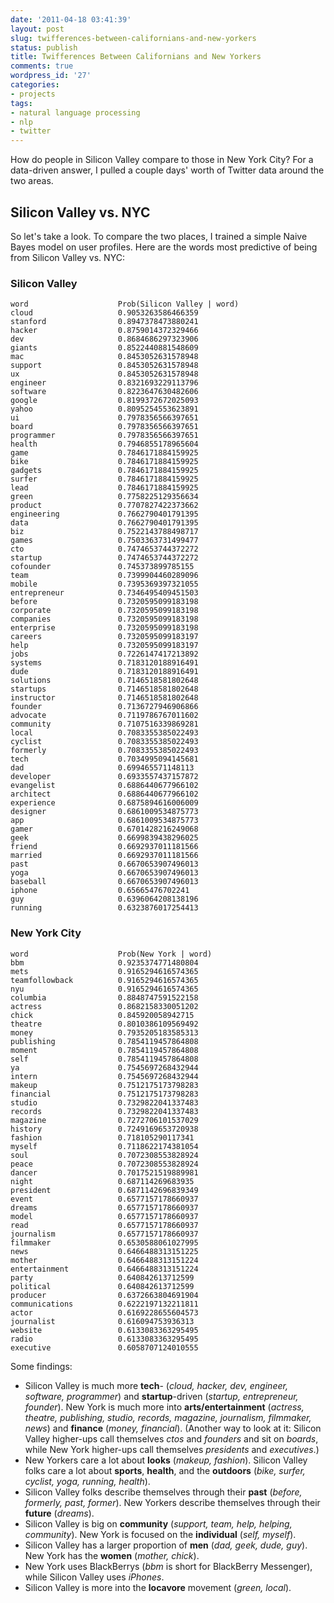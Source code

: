 ```yaml
---
date: '2011-04-18 03:41:39'
layout: post
slug: twifferences-between-californians-and-new-yorkers
status: publish
title: Twifferences Between Californians and New Yorkers
comments: true
wordpress_id: '27'
categories:
- projects
tags:
- natural language processing
- nlp
- twitter
---
```


How do people in Silicon Valley compare to those in New York City? For a data-driven answer, I pulled a couple days' worth of Twitter data around the two areas.

## Silicon Valley vs. NYC

So let's take a look. To compare the two places, I trained a simple Naive Bayes model on user profiles. Here are the words most predictive of being from Silicon Valley vs. NYC:

### Silicon Valley

	word                    Prob(Silicon Valley | word)
	cloud                   0.9053263586466359
	stanford                0.8947378473880241
	hacker                  0.8759014372329466
	dev                     0.8684686297323906
	giants                  0.8522440881548609
	mac                     0.8453052631578948
	support                 0.8453052631578948
	ux                      0.8453052631578948
	engineer                0.8321693229113796
	software                0.8223647630482606
	google                  0.8199372672025093
	yahoo                   0.8095254553623891
	ui                      0.7978356566397651
	board                   0.7978356566397651
	programmer              0.7978356566397651
	health                  0.7946855178965604
	game                    0.7846171884159925
	bike                    0.7846171884159925
	gadgets                 0.7846171884159925
	surfer                  0.7846171884159925
	lead                    0.7846171884159925
	green                   0.7758225129356634
	product                 0.7707827422373662
	engineering             0.7662790401791395
	data                    0.7662790401791395
	biz                     0.7522143788498717
	games                   0.7503363731499477
	cto                     0.7474653744372272
	startup                 0.7474653744372272
	cofounder               0.745373899785155 
	team                    0.7399904460289096
	mobile                  0.7395369397321055
	entrepreneur            0.7346495409451503
	before                  0.7320595099183198
	corporate               0.7320595099183198
	companies               0.7320595099183198
	enterprise              0.7320595099183198
	careers                 0.7320595099183197
	help                    0.7320595099183197
	jobs                    0.7226147417213892
	systems                 0.7183120188916491
	dude                    0.7183120188916491
	solutions               0.7146518581802648
	startups                0.7146518581802648
	instructor              0.7146518581802648
	founder                 0.7136727946906866
	advocate                0.7119786767011602
	community               0.7107516339869281
	local                   0.7083355385022493
	cyclist                 0.7083355385022493
	formerly                0.7083355385022493
	tech                    0.7034995094145681
	dad                     0.699465571148113 
	developer               0.6933557437157872
	evangelist              0.6886440677966102
	architect               0.6886440677966102
	experience              0.6875894616006009
	designer                0.6861009534875773
	app                     0.6861009534875773
	gamer                   0.6701428216249068
	geek                    0.6699839438296025
	friend                  0.6692937011181566
	married                 0.6692937011181566
	past                    0.6670653907496013
	yoga                    0.6670653907496013
	baseball                0.6670653907496013
	iphone                  0.65665476702241  
	guy                     0.6396064208138196
	running                 0.6323876017254413

### New York City

	word                    Prob(New York | word)
	bbm                     0.9235374771480804
	mets                    0.9165294616574365
	teamfollowback          0.9165294616574365
	nyu                     0.9165294616574365
	columbia                0.8848747591522158
	actress                 0.8682158330051202
	chick                   0.845920058942715 
	theatre                 0.8010386109569492
	money                   0.7935205183585313
	publishing              0.7854119457864808
	moment                  0.7854119457864808
	self                    0.7854119457864808
	ya                      0.7545697268432944
	intern                  0.7545697268432944
	makeup                  0.7512175173798283
	financial               0.7512175173798283
	studio                  0.7329822041337483
	records                 0.7329822041337483
	magazine                0.7272706101537029
	history                 0.7249169653720938
	fashion                 0.718105290117341 
	myself                  0.7118622174381054
	soul                    0.7072308553828924
	peace                   0.7072308553828924
	dancer                  0.7017521519889981
	night                   0.687114269683935 
	president               0.6871142696839349
	event                   0.6577157178660937
	dreams                  0.6577157178660937
	model                   0.6577157178660937
	read                    0.6577157178660937
	journalism              0.6577157178660937
	filmmaker               0.6530588061027995
	news                    0.6466488313151225
	mother                  0.6466488313151224
	entertainment           0.6466488313151224
	party                   0.640842613712599 
	political               0.640842613712599 
	producer                0.6372663804691904
	communications          0.6222197132211811
	actor                   0.6169228655604573
	journalist              0.616094753936313 
	website                 0.6133083363295495
	radio                   0.6133083363295495
	executive               0.6058707124010555

Some findings:

* Silicon Valley is much more **tech**- (*cloud, hacker, dev, engineer, software, programmer*) and **startup**-driven (*startup, entrepreneur, founder*). New York is much more into **arts/entertainment** (*actress, theatre, publishing, studio, records, magazine, journalism, filmmaker, news*) and **finance** (*money, financial*). (Another way to look at it: Silicon Valley higher-ups call themselves *ctos* and *founders* and sit on *boards*, while New York higher-ups call themselves *presidents* and *executives*.)
* New Yorkers care a lot about **looks** (*makeup, fashion*). Silicon Valley folks care a lot about **sports**, **health**, and the **outdoors** (*bike, surfer, cyclist, yoga, running, health*).
* Silicon Valley folks describe themselves through their **past** (*before, formerly, past, former*). New Yorkers describe themselves through their **future** (*dreams*).
* Silicon Valley is big on **community** (*support, team, help, helping, community*). New York is focused on the **individual** (*self, myself*).
* Silicon Valley has a larger proportion of **men** (*dad, geek, dude, guy*). New York has the **women** (*mother, chick*).
* New York uses BlackBerrys (*bbm* is short for BlackBerry Messenger), while Silicon Valley uses *iPhones*.
* Silicon Valley is more into the **locavore** movement (*green, local*).